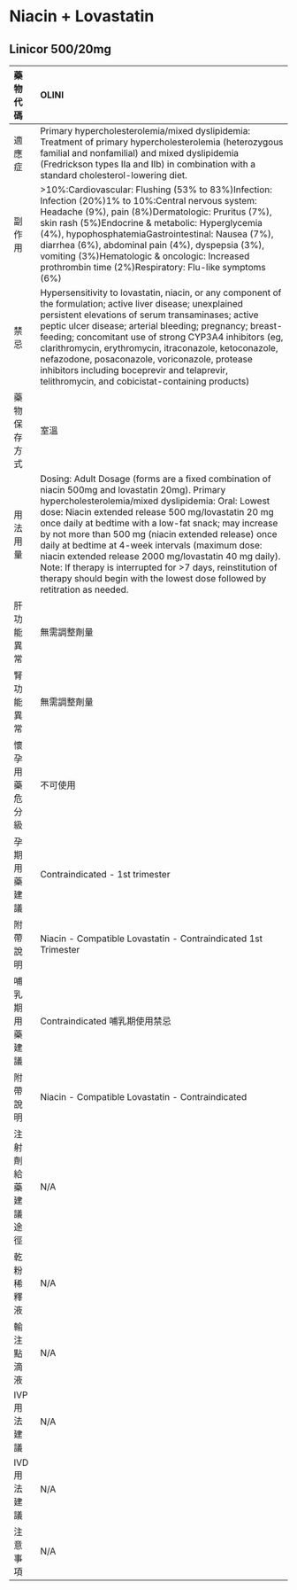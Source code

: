 # Niacin + Lovastatin

## Linicor 500/20mg

| 藥物代碼           | OLINI                                                                                                                                                                                                                                                                                                                                                                                                                                                                                                                                                                                 |
|:-------------------|:--------------------------------------------------------------------------------------------------------------------------------------------------------------------------------------------------------------------------------------------------------------------------------------------------------------------------------------------------------------------------------------------------------------------------------------------------------------------------------------------------------------------------------------------------------------------------------------|
| 適應症             | Primary hypercholesterolemia/mixed dyslipidemia: Treatment of primary hypercholesterolemia (heterozygous familial and nonfamilial) and mixed dyslipidemia (Fredrickson types IIa and IIb) in combination with a standard cholesterol-lowering diet.                                                                                                                                                                                                                                                                                                                                   |
| 副作用             | >10%:Cardiovascular: Flushing (53% to 83%)Infection: Infection (20%)1% to 10%:Central nervous system: Headache (9%), pain (8%)Dermatologic: Pruritus (7%), skin rash (5%)Endocrine & metabolic: Hyperglycemia (4%), hypophosphatemiaGastrointestinal: Nausea (7%), diarrhea (6%), abdominal pain (4%), dyspepsia (3%), vomiting (3%)Hematologic & oncologic: Increased prothrombin time (2%)Respiratory: Flu-like symptoms (6%)                                                                                                                                                       |
| 禁忌               | Hypersensitivity to lovastatin, niacin, or any component of the formulation; active liver disease; unexplained persistent elevations of serum transaminases; active peptic ulcer disease; arterial bleeding; pregnancy; breast-feeding; concomitant use of strong CYP3A4 inhibitors (eg, clarithromycin, erythromycin, itraconazole, ketoconazole, nefazodone, posaconazole, voriconazole, protease inhibitors including boceprevir and telaprevir, telithromycin, and cobicistat-containing products)                                                                                |
| 藥物保存方式       | 室溫                                                                                                                                                                                                                                                                                                                                                                                                                                                                                                                                                                                  |
| 用法用量           | Dosing: Adult Dosage (forms are a fixed combination of niacin 500mg and lovastatin 20mg). Primary hypercholesterolemia/mixed dyslipidemia: Oral: Lowest dose: Niacin extended release 500 mg/lovastatin 20 mg once daily at bedtime with a low-fat snack; may increase by not more than 500 mg (niacin extended release) once daily at bedtime at 4-week intervals (maximum dose: niacin extended release 2000 mg/lovastatin 40 mg daily). Note: If therapy is interrupted for >7 days, reinstitution of therapy should begin with the lowest dose followed by retitration as needed. |
| 肝功能異常         | 無需調整劑量                                                                                                                                                                                                                                                                                                                                                                                                                                                                                                                                                                          |
| 腎功能異常         | 無需調整劑量                                                                                                                                                                                                                                                                                                                                                                                                                                                                                                                                                                          |
| 懷孕用藥危分級     | 不可使用                                                                                                                                                                                                                                                                                                                                                                                                                                                                                                                                                                              |
| 孕期用藥建議       | Contraindicated - 1st trimester                                                                                                                                                                                                                                                                                                                                                                                                                                                                                                                                                       |
| 附帶說明           | Niacin - Compatible Lovastatin - Contraindicated 1st Trimester                                                                                                                                                                                                                                                                                                                                                                                                                                                                                                                        |
| 哺乳期用藥建議     | Contraindicated 哺乳期使用禁忌                                                                                                                                                                                                                                                                                                                                                                                                                                                                                                                                                        |
| 附帶說明           | Niacin - Compatible Lovastatin - Contraindicated                                                                                                                                                                                                                                                                                                                                                                                                                                                                                                                                      |
| 注射劑給藥建議途徑 | N/A                                                                                                                                                                                                                                                                                                                                                                                                                                                                                                                                                                                   |
| 乾粉稀釋液         | N/A                                                                                                                                                                                                                                                                                                                                                                                                                                                                                                                                                                                   |
| 輸注點滴液         | N/A                                                                                                                                                                                                                                                                                                                                                                                                                                                                                                                                                                                   |
| IVP 用法建議       | N/A                                                                                                                                                                                                                                                                                                                                                                                                                                                                                                                                                                                   |
| IVD 用法建議       | N/A                                                                                                                                                                                                                                                                                                                                                                                                                                                                                                                                                                                   |
| 注意事項           | N/A                                                                                                                                                                                                                                                                                                                                                                                                                                                                                                                                                                                   |

